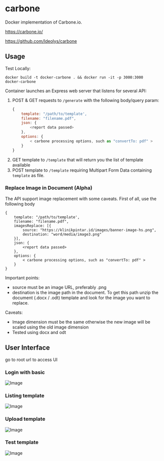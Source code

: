 # carbone

Docker implementation of Carbone.io. 

https://carbone.io/

https://github.com/Ideolys/carbone

## Usage

Test Locally:

    docker build -t docker-carbone . && docker run -it -p 3000:3000 docker-carbone

Container launches an Express web server that listens for several API:

1. POST & GET requests to `/generate` with the following body/query param:
    ```javascript
    {
        template: "/path/to/template',
        filename: "filename.pdf",
        json: {
            <report data passed>
        },
        options: {
            < carbone processing options, such as "convertTo: pdf" >
        }
    }
    ```
2. GET template to `/template` that will return you the list of template available
3. POST template to `/template` requiring Multipart Form Data containing `template` as file.

### Replace Image in Document (Alpha)

The API support image replacement with some caveats. First of all, use the following body
```
{
    template: "/path/to/template',
    filename: "filename.pdf",
    imagesReplace: [{
        source: "https://klinikpintar.id/images/banner-image-hs.png",
        destination: "word/media/image3.png"
    }],
    json: {
        <report data passed>
    },
    options: {
        < carbone processing options, such as "convertTo: pdf" >
    }
}
```

Important points:
- source must be an image URL, preferably .png
- destination is the image path in the document. To get this path unzip the document (.docx / .odt) template and look for the image you want to replace.

Caveats:
- Image dimension must be the same otherwise the new image will be scaled using the old image dimension
- Tested using docx and odt

## User Interface
go to root url to access UI
### Login with basic
![Image](https://raw.githubusercontent.com/klinikpintar/docker-carbone/master/screenshoot/login.png)
### Listing template
![Image](https://raw.githubusercontent.com/klinikpintar/docker-carbone/master/screenshoot/list.png)
### Upload template
![Image](https://raw.githubusercontent.com/klinikpintar/docker-carbone/master/screenshoot/upload.png)
### Test template
![Image](https://raw.githubusercontent.com/klinikpintar/docker-carbone/master/screenshoot/test.png)
